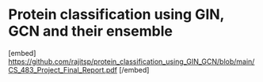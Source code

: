 # Protein classification using GIN, GCN and their ensemble

[embed] https://github.com/rajitsp/protein_classification_using_GIN_GCN/blob/main/CS_483_Project_Final_Report.pdf [/embed]
